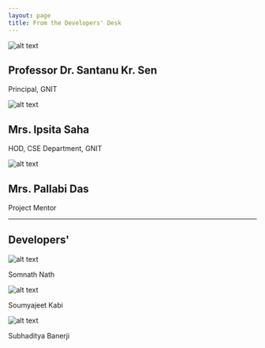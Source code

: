 ```yaml
---
layout: page
title: From the Developers' Desk
---
```



![alt text](https://i.imgur.com/tIulkrO.png)

## Professor Dr. Santanu Kr. Sen
Principal, GNIT 


![alt text](https://i.imgur.com/zpoGhEC.jpg)

## Mrs. Ipsita Saha
HOD, CSE Department, GNIT 


![alt text](https://i.imgur.com/WUMQ7hL.jpg)

## Mrs. Pallabi Das
Project Mentor


---


## Developers'


![alt text](https://i.imgur.com/JRl3d8c.jpg)


Somnath Nath


![alt text](https://i.imgur.com/ErpMliY.jpg)


Soumyajeet Kabi


![alt text](https://i.imgur.com/yFn2J8t.jpg)


Subhaditya Banerji
